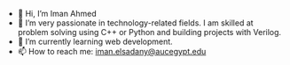- 👋 Hi, I’m Iman Ahmed
- 👀 I’m very passionate in technology-related fields. I am skilled at problem solving using C++ or Python and building projects with Verilog.    
- 🌱 I’m currently learning web development.
- 📫 How to reach me: iman.elsadany@aucegypt.edu
